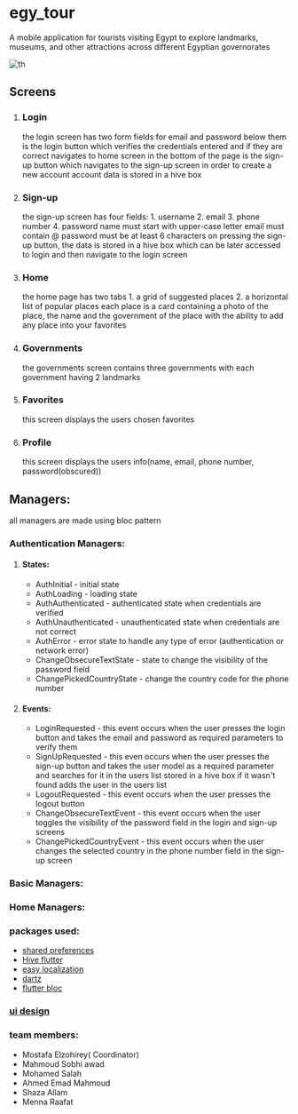 # egy_tour

A mobile application for tourists visiting Egypt to explore landmarks, museums, and other attractions across different Egyptian governorates

![th](https://github.com/user-attachments/assets/7de6e0b7-42ab-4d28-b1b8-c69c9bb36702)

## Screens

1. ### Login
    the login screen has two form fields for email and password
    below them is the login button which verifies the credentials entered and if they are correct navigates to home screen
    in the bottom of the page is the sign-up button which navigates to the sign-up screen in order to create a new account
    account data is stored in a hive box
2. ### Sign-up
    the sign-up screen has four fields:
        1. username
        2. email
        3. phone number
        4. password
    name must start with upper-case letter
    email must contain @
    password must be at least 6 characters
    on pressing the sign-up button, the data is stored in a hive box which can be later accessed to login and then navigate to the login screen
3. ### Home
    the home page has two tabs
        1. a grid of suggested places 
        2. a horizontal list of popular places
    each place is a card containing a photo of the place, the name and the government of the place with the ability to add any place into your favorites
4. ### Governments
    the governments screen contains three governments with each government having 2 landmarks
5. ### Favorites
    this screen displays the users chosen favorites
6. ### Profile
    this screen displays the users info(name, email, phone number, password(obscured))

## Managers: 
all managers are made using bloc pattern
### Authentication Managers:
1. #### States: 
   * AuthInitial - initial state
   * AuthLoading - loading state
   * AuthAuthenticated - authenticated state when credentials are verified
   * AuthUnauthenticated - unauthenticated state when credentials are not correct
   * AuthError - error state to handle any type of error (authentication or network error)
   * ChangeObsecureTextState - state to change the visibility of the password field
   * ChangePickedCountryState - change the country code for the phone number

2. #### Events: 
   * LoginRequested - this event occurs when the user presses the login button and takes the email and password as required parameters to verify them
   * SignUpRequested - this even occurs when the user presses the sign-up button and takes the user model as a required parameter and searches for it in the users list stored in a hive box if it wasn't found adds the user in the users list 
   * LogoutRequested - this event occurs when the user presses the logout button
   * ChangeObsecureTextEvent - this event occurs when the user toggles the visibility of the password field in the login and sign-up screens
   * ChangePickedCountryEvent - this event occurs when the user changes the selected country in the phone number field in the sign-up screen



### Basic Managers: 



### Home Managers: 




### packages used:
- [shared preferences](https://pub.dev/packages/shared_preferences)
- [Hive flutter](https://pub.dev/packages/hive_flutter)
- [easy localization](https://pub.dev/packages/easy_localization)
- [dartz](https://pub.dev/packages/dartz)
- [flutter bloc](https://pub.dev/packages/flutter_bloc)


### [ui design](https://www.figma.com/design/sBPzQg1RO0wmHxRJJHVtpZ/Egy-Tour?node-id=0-1&p=f&t=bnztC7PVr0QlNAls-0)





### team members:
- Mostafa Elzohirey( Coordinator)
- Mahmoud Sobhi awad
- Mohamed Salah
- Ahmed Emad Mahmoud
- Shaza Allam
- Menna Raafat
